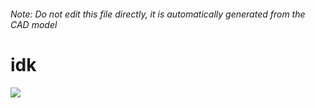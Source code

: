 ###### Note: Do not edit this file directly, it is automatically generated from the CAD model

# idk

![](/project.svg)

